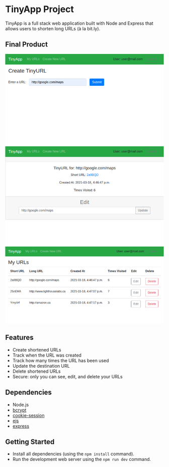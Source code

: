 # TinyApp Project

TinyApp is a full stack web application built with Node and Express that allows users to shorten long URLs (à la bit.ly).

## Final Product

!["Create URL"](./docs/createUrl.png)
!["View/Edit URL"](./docs/editUrl.png)
!["See all URLs"](./docs/urls.png)


## Features
- Create shortened URLs
- Track when the URL was created
- Track how many times the URL has been used
- Update the destination URL
- Delete shortened URLs
- Secure: only you can see, edit, and delete your URLs

## Dependencies
- Node.js
- [bcrypt](https://www.npmjs.com/package/bcrypt)
- [cookie-session](https://www.npmjs.com/package/cookie-session)
- [ejs](https://www.npmjs.com/package/ejs)
- [express](https://www.npmjs.com/package/express)


## Getting Started

- Install all dependencies (using the `npm install` command).
- Run the development web server using the `npm run dev` command.
